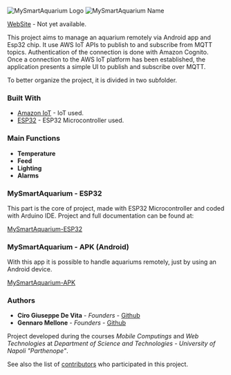 ![MySmartAquarium Logo](https://github.com/teamTMM-UNP/MySmartAquarium/blob/master/graphic/logo_medium.png)
![MySmartAquarium Name](https://github.com/teamTMM-UNP/MySmartAquarium/blob/master/graphic/name.png)

[WebSite](http://github.com) - Not yet available.

This project aims to manage an aquarium remotely via Android app and Esp32 chip. It use AWS IoT APIs to publish to and subscribe from MQTT topics. Authentication of the connection is done with Amazon Cognito. Once a connection to the AWS IoT platform has been established, the application presents a simple UI to publish and subscribe over MQTT.

To better organize the project, it is divided in two subfolder.

### Built With

* [Amazon IoT](https://aws.amazon.com/iot/) - IoT used.
* [ESP32](http://esp32.net/) - ESP32 Microcontroller used.

### Main Functions

* **Temperature**
* **Feed**
* **Lighting**
* **Alarms**

### MySmartAquarium - ESP32

This part is the core of project, made with ESP32 Microcontroller and coded with Arduino IDE.
Project and full documentation can be found at:

[MySmartAquarium-ESP32](https://github.com/teamTMM-UNP/MySmartAquarium/tree/master/mysmartaquarium-ESP32)

### MySmartAquarium - APK (Android)

With this app it is possible to handle aquariums remotely, just by using an Android device.

[MySmartAquarium-APK](https://github.com/teamTMM-UNP/MySmartAquarium/tree/master/mysmartaquarium-APK)

### Authors

* **Ciro Giuseppe De Vita** - *Founders* - [Github](https://github.com/ciro97)
* **Gennaro Mellone** - *Founders* - [Github](https://github.com/Shottyno)

Project developed during the courses *Mobile Computings* and *Web Technologies* at *Department of Science and Technologies - University of Napoli "Parthenope"*.

See also the list of [contributors](https://github.com/teamTMM-UNP/MySmartAquarium/blob/master/CONTRIBUTORS.md) who participated in this project.
